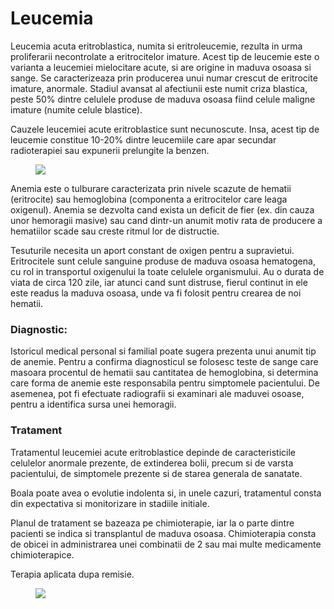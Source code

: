 
# Leucemia

Leucemia acuta eritroblastica, numita si eritroleucemie, rezulta in urma proliferarii necontrolate a eritrocitelor imature.
Acest tip de leucemie este o varianta a leucemiei mielocitare acute, si are origine in maduva osoasa si sange. Se caracterizeaza prin producerea unui numar crescut de eritrocite imature, anormale. Stadiul avansat al afectiunii este numit criza blastica, peste 50% dintre celulele produse de maduva osoasa fiind celule maligne imature (numite celule blastice).

Cauzele leucemiei acute eritroblastice sunt necunoscute. Insa, acest tip de leucemie constitue 10-20% dintre leucemiile care apar secundar radioterapiei sau expunerii prelungite la benzen.

<figure class="right"><img src='http://www.romedic.ro/uploadart/boli/1660.jpg' /></figure>

Anemia este o tulburare caracterizata prin nivele scazute de hematii (eritrocite) sau hemoglobina (componenta a eritrocitelor care leaga oxigenul).
Anemia se dezvolta cand exista un deficit de fier (ex. din cauza unor hemoragii masive) sau cand dintr-un anumit motiv rata de producere a hematiilor scade sau creste ritmul lor de distructie.

Tesuturile necesita un aport constant de oxigen pentru a supravietui. Eritrocitele sunt celule sanguine produse de maduva osoasa hematogena, cu rol in transportul oxigenului la toate celulele organismului. Au o durata de viata de circa 120 zile, iar atunci cand sunt distruse, fierul continut in ele este readus la maduva osoasa, unde va fi folosit pentru crearea de noi hematii.



### Diagnostic:

Istoricul medical personal si familial poate sugera prezenta unui anumit tip de anemie.
Pentru a confirma diagnosticul se folosesc teste de sange care masoara procentul de hematii sau cantitatea de hemoglobina, si determina care forma de anemie este responsabila pentru simptomele pacientului. De asemenea, pot fi efectuate radiografii si examinari ale maduvei osoase, pentru a identifica sursa unei hemoragii.

### Tratament

Tratamentul leucemiei acute eritroblastice depinde de caracteristicile celulelor anormale prezente, de extinderea bolii, precum si de varsta pacientului, de simptomele prezente si de starea generala de sanatate.

Boala poate avea o evolutie indolenta si, in unele cazuri, tratamentul consta din expectativa si monitorizare in stadiile initiale.

Planul de tratament se bazeaza pe chimioterapie, iar la o parte dintre pacienti se indica si transplantul de maduva osoasa. Chimioterapia consta de obicei in administrarea unei combinatii de 2 sau mai multe medicamente chimioterapice.

Terapia aplicata dupa remisie.

<figure class="center">
    <img src='http://www.romanialibera.ro/imagine/613x343/Nou%2Btratament%2Bexperimental%2B%25C3%25AEmpotriva%2Bleucemiei%252C%2Bintrodus%2Bpe%2Bpia%25C8%259Ba%2Bdin%2BSUA_484016.jpg' />
</figure>
